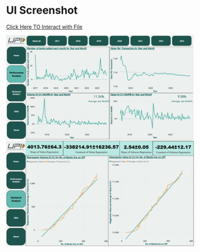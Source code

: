 
# UI Screenshot

[Click Here TO Interact with File](https://app.powerbi.com/view?r=eyJrIjoiM2E3NjU1ZGUtYmZiNi00MmY3LTlhYmMtOTI5MmFiNzBmNGNmIiwidCI6ImRmODY3OWNkLWE4MGUtNDVkOC05OWFjLWM4M2VkN2ZmOTVhMCJ9)

![project screenshot](https://raw.githubusercontent.com/KeshavChopra99/-Descriptive_and_Predictive_Analysis_of_UPI/main/Screenshots/screenshot%20002.png)
![project screenshot](https://raw.githubusercontent.com/KeshavChopra99/-Descriptive_and_Predictive_Analysis_of_UPI/main/Screenshots/screenshot%20003.png)